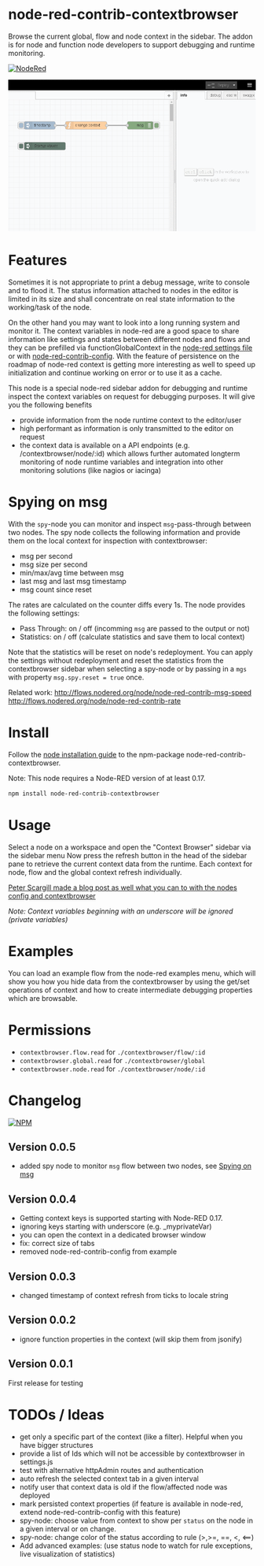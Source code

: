 # node-red-contrib-contextbrowser
Browse the current global, flow and node context in the sidebar.
The addon is for node and function node developers to support debugging and runtime monitoring.

[![NodeRed](https://img.shields.io/badge/Node--Red-0.17-red.svg)](http://nodered.org)


![Contextbrowser in action](https://github.com/sbarwe/node-red-contrib-contextbrowser/blob/master/contextbrowser.gif?raw=true)

# Features

Sometimes it is not appropriate to print a debug message, write to console and to flood it.
The status information attached to nodes in the editor is limited in its size and shall concentrate
on real state information to the working/task of the node. 

On the other hand you may want to look into a long running system and monitor it. 
The context variables in node-red are a good space to share information like settings 
and states between different nodes and flows and they can be prefilled via functionGlobalContext 
in the [node-red settings file](https://nodered.org/docs/configuration) 
or with [node-red-contrib-config](http://flows.nodered.org/node/node-red-contrib-config).
With the feature of persistence on the roadmap of node-red context is getting more interesting as well to
speed up initialization and continue working on error or to use it as a cache.

This node is a special node-red sidebar addon for debugging and runtime inspect the context variables 
on request for debugging purposes. It will give you the following benefits

* provide information from the node runtime context to the editor/user 
* high performant as information is only transmitted to the editor on request
* the context data is available on a API endpoints (e.g. /contextbrowser/node/:id)  which allows further
  automated longterm monitoring of node runtime variables and integration into other monitoring solutions
  (like nagios or iacinga)

# Spying on msg

With the `spy`-node you can monitor and inspect `msg`-pass-through between two nodes. 
The spy node collects the following information and provide them on the local context for inspection with contextbrowser:
- msg per second
- msg size per second
- min/max/avg time between msg
- last msg and last msg timestamp
- msg count since reset

The rates are calculated on the counter diffs every 1s.
The node provides  the following settings:
- Pass Through: on / off  (incomming `msg` are passed to the output or not) 
- Statistics: on / off  (calculate statistics and save them to local context)

Note that the statistics will be reset on node's redeployment.
You can apply the settings without redeployment and reset the statistics from the contextbrowser sidebar when selecting a spy-node or by passing in a `mgs` with property `msg.spy.reset = true` once.

Related work:
http://flows.nodered.org/node/node-red-contrib-msg-speed
http://flows.nodered.org/node/node-red-contrib-rate



# Install

Follow the [node installation guide](https://nodered.org/docs/getting-started/adding-nodes) to the npm-package node-red-contrib-contextbrowser.

Note: This node requires a Node-RED version of at least 0.17.

```bash
npm install node-red-contrib-contextbrowser
```

# Usage

Select a node on a workspace and open the "Context Browser" sidebar via the sidebar menu
Now press the refresh button in the head of the sidebar pane to retrieve the current context data from  the runtime.
Each context for node, flow and the global context refresh individually.

[Peter Scargill made a blog post as well what you can to with the nodes config and contextbrowser](http://tech.scargill.net/node-red-global-flow-and-context/)

*Note: Context variables beginning with an underscore will be ignored (private variables)*

# Examples
You can load an example flow from the node-red examples menu, which will show you how you hide data from the contextbrowser by using the get/set operations of context and how to create intermediate debugging properties which are browsable.
	
# Permissions
* `contextbrowser.flow.read` for `./contextbrowser/flow/:id` 
* `contextbrowser.global.read` for `./contextbrowser/global` 
* `contextbrowser.node.read` for `./contextbrowser/node/:id`

# Changelog

[![NPM](https://nodei.co/npm/node-red-contrib-contextbrowser.png)](https://nodei.co/npm/node-red-contrib-contextbrowser/)

## Version 0.0.5

* added spy node to monitor `msg` flow between two nodes, see [Spying on msg](#spying_on_msg)

## Version 0.0.4
* Getting context keys is supported starting with Node-RED 0.17.
* ignoring keys starting with underscore (e.g. _myprivateVar)
* you can open the context in a dedicated browser window
* fix: correct size of tabs
* removed node-red-contrib-config from example

## Version 0.0.3
* changed timestamp of context refresh from ticks to locale string

## Version 0.0.2
* ignore function properties in the context (will skip them from jsonify)

## Version 0.0.1
First release for testing

# TODOs / Ideas
* get only a specific part of the context (like a filter). Helpful when you have bigger structures
* provide a list of Ids which will not be accessible by contextbrowser in settings.js
* test with alternative httpAdmin routes and authentication
* auto refresh the selected context tab in a given interval
* notify user that context data is old if the flow/affected node was deployed
* mark persisted context properties (if feature is available in node-red, extend node-red-contrib-config with this feature)
* spy-node: choose value from context to show per `status` on the node in a given interval or on change.
* spy-node: change color of the status according to rule (>,>=, ==,  <, <==)
* Add advanced examples: (use status node to watch for rule exceptions, live visualization of statistics)
